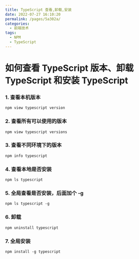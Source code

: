 ```yaml
---
title: TypeScript 查看,卸载,安装
date: 2022-07-27 16:10:20
permalink: /pages/5a302a/
categories:
  - 前端技术
tags:
  - NPM
  - TypeScript
---
```

  
# 如何查看 TypeScript 版本、卸载 TypeScript 和安装 TypeScript

### 1. 查看本机版本

```shell
npm view typescript version
```

### 2. 查看所有可以使用的版本

```shell
npm view typescript versions
```

### 3. 查看不同环境下的版本

```shell
npm info typescript
```

### 4. 查看本地是否安装

```shell
npm ls typescript
```

### 5. 全局查看是否安装，后面加个 -g

```shell
npm ls typescript -g
```

### 6. 卸载

```shell
npm uninstall typescript
```

### 7. 全局安装

```shell
npm install -g typescript
```
